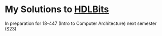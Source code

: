 # My Solutions to [HDLBits](https://hdlbits.01xz.net/wiki/Main_Page)

In preparation for 18-447 (Intro to Computer Architecture) next semester (S23)

